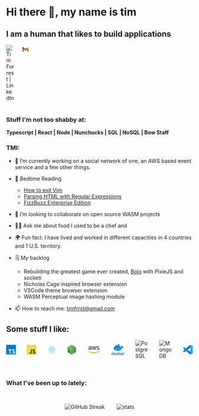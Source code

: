 
<!-- markdownlint-disable-file -->
<!-- markdownlint-disable-next-line -->

# Hi there 👋, my name is tim

## I am a human that likes to build applications
<div style="display:flex;">
<div style="margin-right:1rem;">
<a href="https://www.linkedin.com/in/timfrrst/">
  <img align="left" alt="Tim Forrest | LinkedIn" width="24px" src="https://raw.githubusercontent.com/peterthehan/peterthehan/master/assets/linkedin.svg" />
  </a>
</div>
<!-- email icon -->
<div>
<a href="mailto:timfrrst@gmail.com">
  <img align="left" alt="Tim Forrest | LinkedIn" width="24px" src="https://raw.githubusercontent.com/edent/SuperTinyIcons/master/images/svg/gmail.svg" />
</a>
</div>
</div>
<br/>

### Stuff I'm not too shabby at:
 **Typescript | React | Node | Nunchucks | SQL | NoSQL | Bow Staff**


### TMI:
- 🔭 I’m currently working on a social network of one, an AWS based event service and a few other things.

- 🛌 Bedtime Reading
    - [How to exit Vim](https://github.com/hakluke/how-to-exit-vim)
    - [Parsing HTML with Regular Expressions](https://stackoverflow.com/questions/1732348/regex-match-open-tags-except-xhtml-self-contained-tags/1732454#1732454)
    - [FizzBuzz Enterprise Edition](https://github.com/EnterpriseQualityCoding/FizzBuzzEnterpriseEdition)
- 👯 I’m looking to collaborate on open source WASM projects
- 👩‍🍳 Ask me about food I used to be a chef and
- 🌍️ Fun fact: I have lived and worked in different capacities in 4 countries and 1 U.S. territory.
- 🗒️ My backlog
    - Rebuilding the greatest game ever created, [Bolo](<https://en.wikipedia.org/wiki/Bolo_(1982_video_game>) with PixieJS and socketi
    - Nicholas Cage inspired browser extension
    - VSCode theme browser extension
    - WASM Perceptual image hashing module
- 📫 How to reach me: timfrrst@gmail.com

## Some stuff I like:

<div style="display:flex;align-items:center;justify-content:space-between;padding-bottom:2rem;">


<img align="left" alt="TypeScript" width="26px" src="https://raw.githubusercontent.com/github/explore/master/topics/typescript/typescript.png" />
<img align="left" alt="JavaScript" width="26px" src="https://raw.githubusercontent.com/github/explore/master/topics/javascript/javascript.png" />
<img align="left" alt="React" width="26px" src="https://raw.githubusercontent.com/github/explore/master/topics/react/react.png" />
<img align="left" alt="Nodejs" width="26px" src="https://raw.githubusercontent.com/github/explore/master/topics/nodejs/nodejs.png" />
<img align="left" alt="AWS" width="36px" src="https://raw.githubusercontent.com/github/explore/master/topics/aws/aws.png" />
<img align="left" alt="Docker" width="36px" src="https://raw.githubusercontent.com/github/explore/master/topics/docker/docker.png" />
<img align="left" alt="PostgreSQL" width="36px" src="https://raw.githubusercontent.com/yurijserrano/Github-Profile-Readme-Logos/master/databases/postgresql.svg" />
<img align="left" alt="MongoDB" width="36px" height="auto" src="https://raw.githubusercontent.com/yurijserrano/Github-Profile-Readme-Logos/master/others/html.svg" />
<img align="left" alt="Visual Studio Code" width="26px" src="https://raw.githubusercontent.com/github/explore/master/topics/visual-studio-code/visual-studio-code.png" />
<!-- aws logo -->

</div>

### What I've been up to lately:

<div style="display:flex;align-items:flex-end;justify-content:center;margin-top:2rem;">

<div style="margin-right:1rem;">

![GitHub Streak](https://streak-stats.demolab.com?user=timoshishi&theme=dark)

</div>

<div style="margin-left:1rem;">


![stats](https://github-readme-stats.vercel.app/api/top-langs/?username=timoshishi&theme=dark&layout=compact&hide=html&show_icons=true)

</div>

</div>

